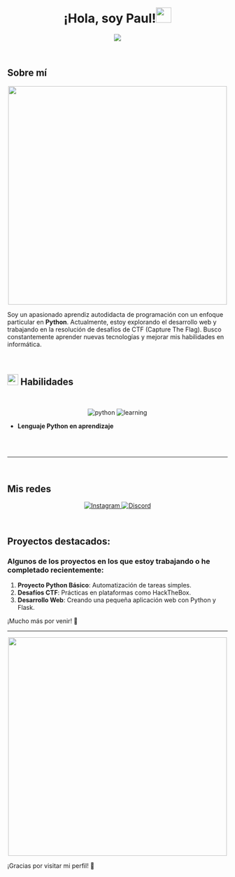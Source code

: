 <h1 align="center"><b>¡Hola, soy Paul!</b><img src="https://media.giphy.com/media/hvRJCLFzcasrR4ia7z/giphy.gif" width="35"></h1>

<p align="center">
  <a href="https://github.com/DenverCoder1/readme-typing-svg">
    <img src="https://readme-typing-svg.herokuapp.com?font=Time+New+Roman&color=cyan&size=25&center=true&vCenter=true&width=600&height=100&lines=Aprendiz+de+programación,+Python;Estudiante+de+informática,+novato+en+CTF's;+Investigador+activo,+Me+encanta+aprender+nuevas+cosas..<3">
  </a>
</p>

<br>

## **Sobre mí**
<p align="center">
  <img src="https://i.pinimg.com/736x/59/c8/78/59c878af027ea140c06a080d348f6f3b.jpg" width="500" />
</p>

Soy un apasionado aprendiz autodidacta de programación con un enfoque particular en **Python**. Actualmente, estoy explorando el desarrollo web y trabajando en la resolución de desafíos de CTF (Capture The Flag). Busco constantemente aprender nuevas tecnologías y mejorar mis habilidades en informática.

<br>

## <img src="https://media2.giphy.com/media/QssGEmpkyEOhBCb7e1/giphy.gif?cid=ecf05e47a0n3gi1bfqntqmob8g9aid1oyj2wr3ds3mg700bl&rid=giphy.gif" width ="25"><b> Habilidades</b>
<br>
<p align="center">
    <img src="https://img.shields.io/badge/Python-%2314354C.svg?style=for-the-badge&logo=python&logoColor=white" alt="python" />
    <img src="https://img.shields.io/badge/Programming%20Learning-%23E34F26.svg?style=for-the-badge&logo=python&logoColor=white" alt="learning" />
</p>

- **Lenguaje Python en aprendizaje**

<br><br>

-----

<br>

## **Mis redes**
<p align="center">
    <a href="https://www.instagram.com/fnpu.x/" target="_blank">
      <img src="https://img.shields.io/badge/Instagram-%23E4405F.svg?style=for-the-badge&logo=instagram&logoColor=white" alt="Instagram" />
    </a>
    <a href="https://discord.com/users/1057277519285473360" target="_blank">
      <img src="https://img.shields.io/badge/Discord-%237289DA.svg?style=for-the-badge&logo=discord&logoColor=white" alt="Discord" />
    </a>
</p>

<br>

## **Proyectos destacados:**
### Algunos de los proyectos en los que estoy trabajando o he completado recientemente:

1. **Proyecto Python Básico**: Automatización de tareas simples.
2. **Desafíos CTF**: Prácticas en plataformas como HackTheBox.
3. **Desarrollo Web**: Creando una pequeña aplicación web con Python y Flask.

¡Mucho más por venir! 🚀

---

<p align="center">
  <img src="https://i.pinimg.com/736x/f8/82/c3/f882c315928cce14740608a0f62be28b.jpg" width="500" />
</p>

¡Gracias por visitar mi perfil! 🎉
